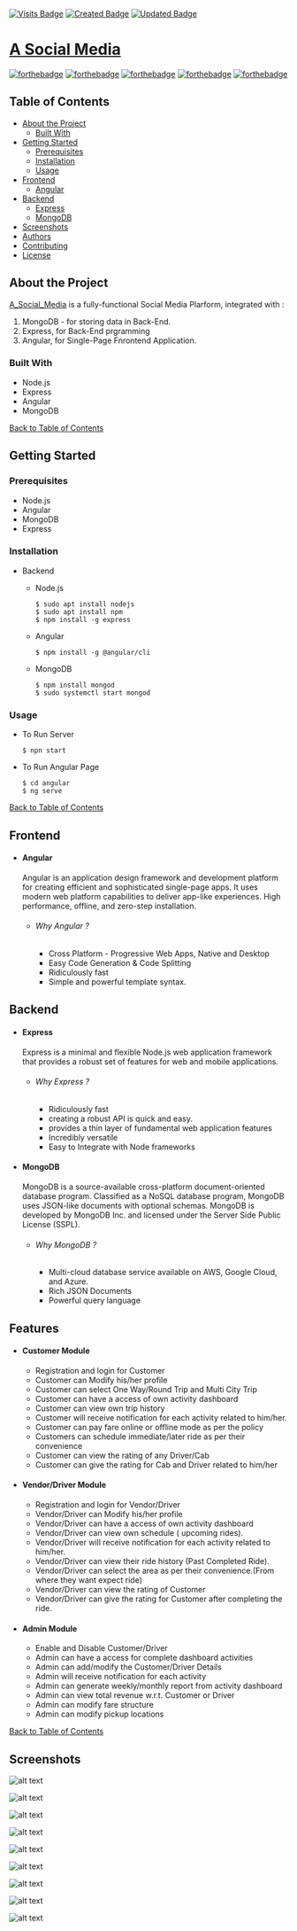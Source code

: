 [![Visits Badge](https://badges.pufler.dev/visits/ViAsmit/A_Social_Media)](https://badges.pufler.dev) [![Created Badge](https://badges.pufler.dev/created/ViAsmit/A_Social_Media)](https://badges.pufler.dev) [![Updated Badge](https://badges.pufler.dev/updated/ViAsmit/A_Social_Media)](https://badges.pufler.dev)

# [A Social Media](https://xunbao.elementsculmyca.com/)
[![forthebadge](https://forthebadge.com/images/badges/built-with-love.svg)](https://forthebadge.com) [![forthebadge](https://forthebadge.com/images/badges/made-with-javascript.svg)](https://forthebadge.com) [![forthebadge](https://forthebadge.com/images/badges/uses-html.svg)](https://forthebadge.com) [![forthebadge](https://forthebadge.com/images/badges/uses-css.svg)](https://forthebadge.com) [![forthebadge](https://forthebadge.com/images/badges/uses-js.svg)](https://forthebadge.com)


## Table of Contents

* [About the Project](#about-the-project)
  * [Built With](#built-with)
* [Getting Started](#getting-started)
  * [Prerequisites](#prerequisites)
  * [Installation](#installation)
  * [Usage](#usage)
* [Frontend](#frontend)
    * [Angular](#angular)
* [Backend](#backend)
    * [Express](#express)
    * [MongoDB](#mongodb)
* [Screenshots](#screenshots)
* [Authors](#authors)
* [Contributing](#contributing)
* [License](#license)

## About the Project
[A_Social_Media](http://whispering-hollows-06439.herokuapp.com/) is a fully-functional Social Media Plarform, integrated with :

1. MongoDB - for storing data in Back-End.
2. Express, for Back-End prgramming
3. Angular, for Single-Page Fnrontend Application. 

### Built With
*   Node.js
*   Express
*   Angular
*   MongoDB

[Back to Table of Contents](#table-of-contents)

## Getting Started
### Prerequisites
* Node.js
* Angular
* MongoDB
* Express


### Installation



* Backend

  * Node.js
  
    ```
    $ sudo apt install nodejs
    $ sudo apt install npm
    $ npm install -g express
    ```
    
  * Angular
    
    ```
    $ npm install -g @angular/cli
    ```
  
  
  * MongoDB

    ```
    $ npm install mongod
    $ sudo systemctl start mongod
    ```
  

### Usage

* To Run Server
    
    ``` 
    $ npn start
    ```
    
    
* To Run Angular Page

    ``` 
    $ cd angular
    $ ng serve
    ```
    
[Back to Table of Contents](#table-of-contents)

## Frontend

* #### Angular
    Angular is an application design framework and development platform for creating efficient and sophisticated single-page apps.
    It uses modern web platform capabilities to deliver app-like experiences. High performance, offline, and zero-step installation.
    
    * ###### Why Angular ?
      * Cross Platform - Progressive Web Apps, Native and Desktop
      * Easy Code Generation & Code Splitting
      * Ridiculously fast
      * Simple and powerful template syntax.
    

## Backend

* #### Express
    Express is a minimal and flexible Node.js web application framework that provides a robust set of features for web and mobile applications.
    
    * ###### Why Express ?
        *  Ridiculously fast
        *  creating a robust API is quick and easy.
        *  provides a thin layer of fundamental web application features
        *  Incredibly versatile
        *  Easy to Integrate with Node frameworks
        
* #### MongoDB
    MongoDB is a source-available cross-platform document-oriented database program. Classified as a NoSQL database program, MongoDB uses JSON-like documents with     optional schemas. MongoDB is developed by MongoDB Inc. and licensed under the Server Side Public License (SSPL).
    
    * ###### Why MongoDB ?
      * Multi-cloud database service available on AWS, Google Cloud, and Azure.
      * Rich JSON Documents
      * Powerful query language

## Features

* #### Customer Module
    *  Registration and login for Customer
    *  Customer can Modify his/her profile
    *  Customer can select One Way/Round Trip and Multi City Trip
    *  Customer can have a access of own activity dashboard
    *  Customer can view own trip history
    *  Customer will receive notification for each activity related to him/her.
    *  Customer can pay fare online or offline mode as per the policy
    *  Customers can schedule immediate/later ride as per their convenience
    *  Customer can view the rating of any Driver/Cab
    *  Customer can give the rating for Cab and Driver related to him/her

* #### Vendor/Driver Module
    *  Registration and login for Vendor/Driver
    *  Vendor/Driver can Modify his/her profile
    *  Vendor/Driver can have a access of own activity dashboard
    *  Vendor/Driver can view own schedule ( upcoming rides).
    *  Vendor/Driver will receive notification for each activity related to him/her.
    *  Vendor/Driver can view their ride history (Past Completed Ride).
    *  Vendor/Driver can select the area as per their convenience.(From where they want expect ride)
    *  Vendor/Driver can view the rating of Customer
    *  Vendor/Driver can give the rating for Customer after completing the ride.

* #### Admin Module
  
    *  Enable and Disable Customer/Driver
    *  Admin can have a access for complete dashboard activities
    *  Admin can add/modify the Customer/Driver Details
    *  Admin will receive notification for each activity
    *  Admin can generate weekly/monthly report from activity dashboard
    *  Admin can view total revenue w.r.t. Customer or Driver
    *  Admin can modify fare structure
    *  Admin can modify pickup locations



[Back to Table of Contents](#table-of-contents)
## Screenshots

![alt text](Screenshots/Home.JPG)

![alt text](Screenshots/CustomerProfile.JPG)

![alt text](Screenshots/IncompleteBooking.JPG)

![alt text](Screenshots/UpcomingRides.JPG)

![alt text](Screenshots/VendorRegistration.JPG)

![alt text](Screenshots/VendorBookings.JPG)

![alt text](Screenshots/AdminMainPage.JPG)

![alt text](Screenshots/AdminRideCalculation.JPG)

![alt text](Screenshots/AdminVendors.JPG)
